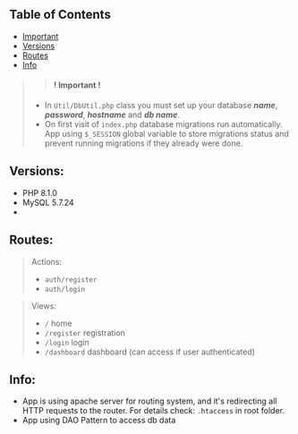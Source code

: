 ## Table of Contents
- [Important](#important)
- [Versions](#versions)
- [Routes](#routes)
- [Info](#info)

>> #### ! Important !
> - In `Util/DbUtil.php` class you must set up your database **_name_**, **_password_**, **_hostname_** and **_db name_**. 
> - On first visit of `index.php` database migrations run automatically. App using `$_SESSION` global variable to store migrations status and prevent running migrations if they already were done.

## Versions:
- PHP 8.1.0
- MySQL 5.7.24
- 
## Routes:
> Actions:
> - `auth/register`
> - `auth/login`

> Views:
> - `/` home
> - `/register` registration
> - `/login` login
> - `/dashboard` dashboard (can access if user authenticated)

## Info:
- App is using apache server for routing system, and it's redirecting all HTTP requests to the router. For details check: `.htaccess` in root folder.
- App using DAO Pattern to access db data
